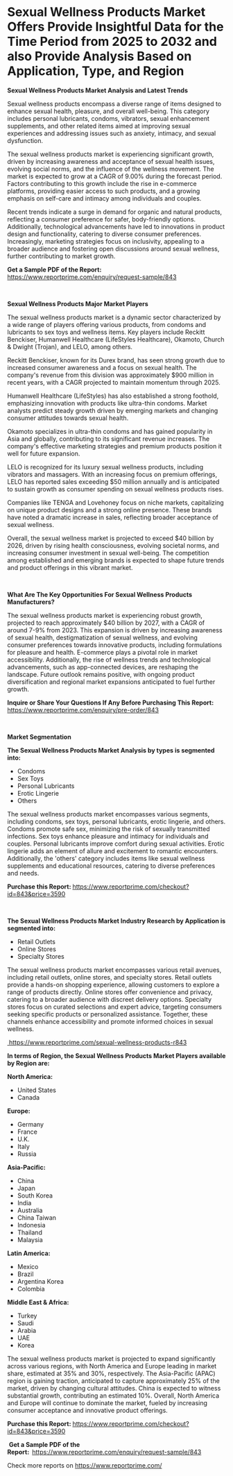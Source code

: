<p><h1>Sexual Wellness Products Market Offers Provide Insightful Data for the Time Period from 2025 to 2032 and also Provide Analysis Based on Application, Type, and Region</h1></p><p><strong>Sexual Wellness Products Market Analysis and Latest Trends</strong></p>
<p><p>Sexual wellness products encompass a diverse range of items designed to enhance sexual health, pleasure, and overall well-being. This category includes personal lubricants, condoms, vibrators, sexual enhancement supplements, and other related items aimed at improving sexual experiences and addressing issues such as anxiety, intimacy, and sexual dysfunction.</p><p>The sexual wellness products market is experiencing significant growth, driven by increasing awareness and acceptance of sexual health issues, evolving social norms, and the influence of the wellness movement. The market is expected to grow at a CAGR of 9.00% during the forecast period. Factors contributing to this growth include the rise in e-commerce platforms, providing easier access to such products, and a growing emphasis on self-care and intimacy among individuals and couples.</p><p>Recent trends indicate a surge in demand for organic and natural products, reflecting a consumer preference for safer, body-friendly options. Additionally, technological advancements have led to innovations in product design and functionality, catering to diverse consumer preferences. Increasingly, marketing strategies focus on inclusivity, appealing to a broader audience and fostering open discussions around sexual wellness, further contributing to market growth.</p></p>
<p><strong>Get a Sample PDF of the Report:&nbsp;</strong> <a href="https://www.reportprime.com/enquiry/request-sample/843?utm_campaign=3567&utm_medium=2&utm_source=Github&utm_content=ia&utm_term=18032025&utm_id=sexual-wellness-products">https://www.reportprime.com/enquiry/request-sample/843</a></p>
<p>&nbsp;</p>
<p><strong>Sexual Wellness Products Major Market Players</strong></p>
<p><p>The sexual wellness products market is a dynamic sector characterized by a wide range of players offering various products, from condoms and lubricants to sex toys and wellness items. Key players include Reckitt Benckiser, Humanwell Healthcare (LifeStyles Healthcare), Okamoto, Church & Dwight (Trojan), and LELO, among others.</p><p>Reckitt Benckiser, known for its Durex brand, has seen strong growth due to increased consumer awareness and a focus on sexual health. The company's revenue from this division was approximately $900 million in recent years, with a CAGR projected to maintain momentum through 2025.</p><p>Humanwell Healthcare (LifeStyles) has also established a strong foothold, emphasizing innovation with products like ultra-thin condoms. Market analysts predict steady growth driven by emerging markets and changing consumer attitudes towards sexual health.</p><p>Okamoto specializes in ultra-thin condoms and has gained popularity in Asia and globally, contributing to its significant revenue increases. The company's effective marketing strategies and premium products position it well for future expansion.</p><p>LELO is recognized for its luxury sexual wellness products, including vibrators and massagers. With an increasing focus on premium offerings, LELO has reported sales exceeding $50 million annually and is anticipated to sustain growth as consumer spending on sexual wellness products rises.</p><p>Companies like TENGA and Lovehoney focus on niche markets, capitalizing on unique product designs and a strong online presence. These brands have noted a dramatic increase in sales, reflecting broader acceptance of sexual wellness.</p><p>Overall, the sexual wellness market is projected to exceed $40 billion by 2026, driven by rising health consciousness, evolving societal norms, and increasing consumer investment in sexual well-being. The competition among established and emerging brands is expected to shape future trends and product offerings in this vibrant market.</p></p>
<p>&nbsp;</p>
<p><strong>What Are The Key Opportunities For Sexual Wellness Products Manufacturers?</strong></p>
<p><p>The sexual wellness products market is experiencing robust growth, projected to reach approximately $40 billion by 2027, with a CAGR of around 7-9% from 2023. This expansion is driven by increasing awareness of sexual health, destigmatization of sexual wellness, and evolving consumer preferences towards innovative products, including formulations for pleasure and health. E-commerce plays a pivotal role in market accessibility. Additionally, the rise of wellness trends and technological advancements, such as app-connected devices, are reshaping the landscape. Future outlook remains positive, with ongoing product diversification and regional market expansions anticipated to fuel further growth.</p></p>
<p><strong>Inquire or Share Your Questions If Any Before Purchasing This Report:</strong> <a href="https://www.reportprime.com/enquiry/pre-order/843?utm_campaign=3567&utm_medium=2&utm_source=Github&utm_content=ia&utm_term=18032025&utm_id=sexual-wellness-products">https://www.reportprime.com/enquiry/pre-order/843</a></p>
<p>&nbsp;</p>
<p><strong>Market Segmentation</strong></p>
<p><strong>The Sexual Wellness Products Market Analysis by types is segmented into:</strong></p>
<p><ul><li>Condoms</li><li>Sex Toys</li><li>Personal Lubricants</li><li>Erotic Lingerie</li><li>Others</li></ul></p>
<p><p>The sexual wellness products market encompasses various segments, including condoms, sex toys, personal lubricants, erotic lingerie, and others. Condoms promote safe sex, minimizing the risk of sexually transmitted infections. Sex toys enhance pleasure and intimacy for individuals and couples. Personal lubricants improve comfort during sexual activities. Erotic lingerie adds an element of allure and excitement to romantic encounters. Additionally, the 'others' category includes items like sexual wellness supplements and educational resources, catering to diverse preferences and needs.</p></p>
<p><strong>Purchase this Report:&nbsp;</strong><a href="https://www.reportprime.com/checkout?id=843&price=3590&utm_campaign=3567&utm_medium=2&utm_source=Github&utm_content=ia&utm_term=18032025&utm_id=sexual-wellness-products">https://www.reportprime.com/checkout?id=843&price=3590</a></p>
<p>&nbsp;</p>
<p><strong>The Sexual Wellness Products Market Industry Research by Application is segmented into:</strong></p>
<p><ul><li>Retail Outlets</li><li>Online Stores</li><li>Specialty Stores</li></ul></p>
<p><p>The sexual wellness products market encompasses various retail avenues, including retail outlets, online stores, and specialty stores. Retail outlets provide a hands-on shopping experience, allowing customers to explore a range of products directly. Online stores offer convenience and privacy, catering to a broader audience with discreet delivery options. Specialty stores focus on curated selections and expert advice, targeting consumers seeking specific products or personalized assistance. Together, these channels enhance accessibility and promote informed choices in sexual wellness.</p></p>
<p><a href="https://www.reportprime.com/sexual-wellness-products-r843?utm_campaign=3567&utm_medium=2&utm_source=Github&utm_content=ia&utm_term=18032025&utm_id=sexual-wellness-products">&nbsp;https://www.reportprime.com/sexual-wellness-products-r843</a></p>
<p><strong>In terms of Region, the Sexual Wellness Products Market Players available by Region are:</strong></p>
<p>
    <p> <strong> North America: </strong>
        <ul>
            <li>United States</li>
            <li>Canada</li>
        </ul>
        </p> 
    <p> <strong> Europe: </strong>
        <ul>
            <li>Germany</li>
            <li>France</li>
            <li>U.K.</li>
            <li>Italy</li>
            <li>Russia</li>
        </ul>
        </p> 
    <p> <strong> Asia-Pacific: </strong>
        <ul>
            <li>China</li>
            <li>Japan</li>
            <li>South Korea</li>
            <li>India</li>
            <li>Australia</li>
            <li>China Taiwan</li>
            <li>Indonesia</li>
            <li>Thailand</li>
            <li>Malaysia</li>
        </ul>
        </p> 
    <p> <strong> Latin America: </strong>
        <ul>
            <li>Mexico</li>
            <li>Brazil</li>
            <li>Argentina Korea</li>
            <li>Colombia</li>
        </ul>
        </p> 
    <p> <strong> Middle East & Africa: </strong>
        <ul>
            <li>Turkey</li>
            <li>Saudi</li>
            <li>Arabia</li>
            <li>UAE</li>
            <li>Korea</li>
        </ul>
    </p>
    </p>
<p><p>The sexual wellness products market is projected to expand significantly across various regions, with North America and Europe leading in market share, estimated at 35% and 30%, respectively. The Asia-Pacific (APAC) region is gaining traction, anticipated to capture approximately 25% of the market, driven by changing cultural attitudes. China is expected to witness substantial growth, contributing an estimated 10%. Overall, North America and Europe will continue to dominate the market, fueled by increasing consumer acceptance and innovative product offerings.</p></p>
<p><strong>Purchase this Report: </strong><a href="https://www.reportprime.com/checkout?id=843&price=3590&utm_campaign=3567&utm_medium=2&utm_source=Github&utm_content=ia&utm_term=18032025&utm_id=sexual-wellness-products">https://www.reportprime.com/checkout?id=843&price=3590</a></p>
<p>&nbsp;<strong>Get a Sample PDF of the Report:&nbsp;&nbsp;</strong><a href="https://www.reportprime.com/enquiry/request-sample/843?utm_campaign=3567&utm_medium=2&utm_source=Github&utm_content=ia&utm_term=18032025&utm_id=sexual-wellness-products">https://www.reportprime.com/enquiry/request-sample/843</a></p>
<p><strong></strong></p>
<p>Check more reports on <a href="https://www.reportprime.com/?utm_campaign=3567&utm_medium=2&utm_source=Github&utm_content=ia&utm_term=18032025&utm_id=sexual-wellness-products">https://www.reportprime.com/</a></p>